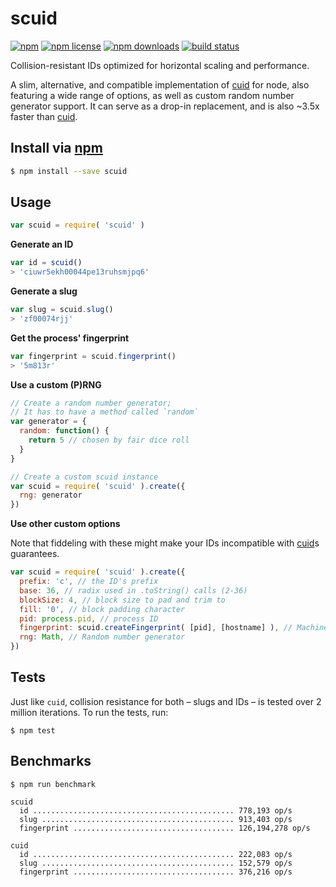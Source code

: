 # scuid
[![npm](https://img.shields.io/npm/v/scuid.svg?style=flat-square)](https://npmjs.com/package/scuid)
[![npm license](https://img.shields.io/npm/l/scuid.svg?style=flat-square)](https://npmjs.com/package/scuid)
[![npm downloads](https://img.shields.io/npm/dm/scuid.svg?style=flat-square)](https://npmjs.com/package/scuid)
[![build status](https://img.shields.io/travis/jhermsmeier/node-scuid.svg?style=flat-square)](https://travis-ci.org/jhermsmeier/node-scuid)

Collision-resistant IDs optimized for horizontal scaling and performance.

A slim, alternative, and compatible implementation of [cuid] for node,
also featuring a wide range of options, as well as custom random number generator support.
It can serve as a drop-in replacement, and is also ~3.5x faster than [cuid].

[cuid]: https://github.com/ericelliott/cuid

## Install via [npm](https://npmjs.com)

```sh
$ npm install --save scuid
```

## Usage

```js
var scuid = require( 'scuid' )
```

**Generate an ID**

```js
var id = scuid()
> 'ciuwr5ekh00044pe13ruhsmjpq6'
```

**Generate a slug**

```js
var slug = scuid.slug()
> 'zf00074rjj'
```

**Get the process' fingerprint**

```js
var fingerprint = scuid.fingerprint()
> '5m813r'
```

**Use a custom (P)RNG**

```js
// Create a random number generator;
// It has to have a method called `random`
var generator = {
  random: function() {
    return 5 // chosen by fair dice roll
  }
}

// Create a custom scuid instance
var scuid = require( 'scuid' ).create({
  rng: generator
})
```

**Use other custom options**

Note that fiddeling with these might make your IDs incompatible with [cuid]s guarantees.

```js
var scuid = require( 'scuid' ).create({
  prefix: 'c', // the ID's prefix
  base: 36, // radix used in .toString() calls (2-36)
  blockSize: 4, // block size to pad and trim to
  fill: '0', // block padding character
  pid: process.pid, // process ID
  fingerprint: scuid.createFingerprint( [pid], [hostname] ), // Machine fingerprint
  rng: Math, // Random number generator
})
```

## Tests

Just like `cuid`, collision resistance for both – slugs and IDs – is tested over 2 million iterations.
To run the tests, run:

```
$ npm test
```

## Benchmarks

```
$ npm run benchmark
```

```
scuid
  id ............................................. 778,193 op/s
  slug ........................................... 913,403 op/s
  fingerprint .................................... 126,194,278 op/s

cuid
  id ............................................. 222,083 op/s
  slug ........................................... 152,579 op/s
  fingerprint .................................... 376,216 op/s
```
